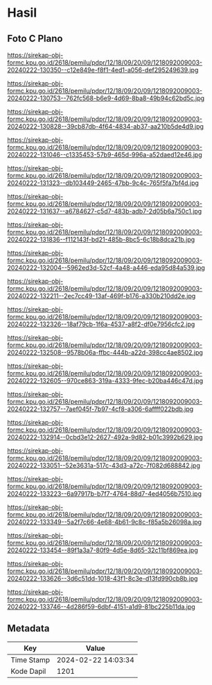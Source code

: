 # Hasil

## Foto C Plano

https://sirekap-obj-formc.kpu.go.id/2618/pemilu/pdpr/12/18/09/20/09/1218092009003-20240222-130350--c12e849e-f8f1-4ed1-a056-def295249639.jpg

https://sirekap-obj-formc.kpu.go.id/2618/pemilu/pdpr/12/18/09/20/09/1218092009003-20240222-130753--762fc568-b6e9-4d69-8ba8-49b94c62bd5c.jpg

https://sirekap-obj-formc.kpu.go.id/2618/pemilu/pdpr/12/18/09/20/09/1218092009003-20240222-130828--39cb87db-4f64-4834-ab37-aa210b5de4d9.jpg

https://sirekap-obj-formc.kpu.go.id/2618/pemilu/pdpr/12/18/09/20/09/1218092009003-20240222-131046--c1335453-57b9-465d-996a-a52daed12e46.jpg

https://sirekap-obj-formc.kpu.go.id/2618/pemilu/pdpr/12/18/09/20/09/1218092009003-20240222-131323--db103449-2465-47bb-9c4c-765f5fa7bf4d.jpg

https://sirekap-obj-formc.kpu.go.id/2618/pemilu/pdpr/12/18/09/20/09/1218092009003-20240222-131637--a6784627-c5d7-483b-adb7-2d05b6a750c1.jpg

https://sirekap-obj-formc.kpu.go.id/2618/pemilu/pdpr/12/18/09/20/09/1218092009003-20240222-131836--f112143f-bd21-485b-8bc5-6c18b8dca21b.jpg

https://sirekap-obj-formc.kpu.go.id/2618/pemilu/pdpr/12/18/09/20/09/1218092009003-20240222-132004--5962ed3d-52cf-4a48-a446-eda95d84a539.jpg

https://sirekap-obj-formc.kpu.go.id/2618/pemilu/pdpr/12/18/09/20/09/1218092009003-20240222-132211--2ec7cc49-13af-469f-b176-a330b210dd2e.jpg

https://sirekap-obj-formc.kpu.go.id/2618/pemilu/pdpr/12/18/09/20/09/1218092009003-20240222-132326--18af79cb-1f6a-4537-a8f2-df0e7956cfc2.jpg

https://sirekap-obj-formc.kpu.go.id/2618/pemilu/pdpr/12/18/09/20/09/1218092009003-20240222-132508--9578b06a-ffbc-444b-a22d-398cc4ae8502.jpg

https://sirekap-obj-formc.kpu.go.id/2618/pemilu/pdpr/12/18/09/20/09/1218092009003-20240222-132605--970ce863-319a-4333-9fec-b20ba446c47d.jpg

https://sirekap-obj-formc.kpu.go.id/2618/pemilu/pdpr/12/18/09/20/09/1218092009003-20240222-132757--7aef045f-7b97-4cf8-a306-6affff022bdb.jpg

https://sirekap-obj-formc.kpu.go.id/2618/pemilu/pdpr/12/18/09/20/09/1218092009003-20240222-132914--0cbd3e12-2627-492a-9d82-b01c3992b629.jpg

https://sirekap-obj-formc.kpu.go.id/2618/pemilu/pdpr/12/18/09/20/09/1218092009003-20240222-133051--52e3631a-517c-43d3-a72c-7f082d688842.jpg

https://sirekap-obj-formc.kpu.go.id/2618/pemilu/pdpr/12/18/09/20/09/1218092009003-20240222-133223--6a97917b-b7f7-4764-88d7-4ed4056b7510.jpg

https://sirekap-obj-formc.kpu.go.id/2618/pemilu/pdpr/12/18/09/20/09/1218092009003-20240222-133349--5a2f7c66-4e68-4b61-9c8c-f85a5b26098a.jpg

https://sirekap-obj-formc.kpu.go.id/2618/pemilu/pdpr/12/18/09/20/09/1218092009003-20240222-133454--89f1a3a7-80f9-4d5e-8d65-32c11bf869ea.jpg

https://sirekap-obj-formc.kpu.go.id/2618/pemilu/pdpr/12/18/09/20/09/1218092009003-20240222-133626--3d6c51dd-1018-43f1-8c3e-d13fd990cb8b.jpg

https://sirekap-obj-formc.kpu.go.id/2618/pemilu/pdpr/12/18/09/20/09/1218092009003-20240222-133746--4d286f59-6dbf-4151-a1d9-81bc225b11da.jpg


## Metadata

| Key        | Value               |
| ---------- | ------------------- |
| Time Stamp | 2024-02-22 14:03:34 |
| Kode Dapil | 1201                |



